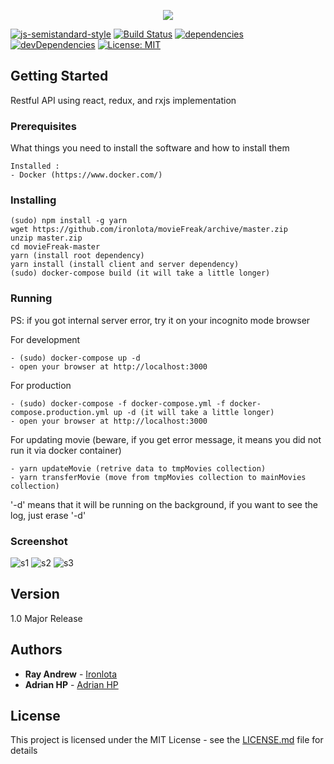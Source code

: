 <p align="center">
  <img src="https://raw.githubusercontent.com/ironlota/movieFreak/master/client/screenshot/ssLogo.png">
</p>

[![js-semistandard-style](https://img.shields.io/badge/code%20style-semistandard-brightgreen.svg?style=flat-square)](https://github.com/Flet/semistandard)
[![Build Status](https://travis-ci.org/ironlota/Seleksi-2017.svg?branch=master)](https://travis-ci.org/ironlota/Seleksi-2017)
[![dependencies](https://david-dm.org/ironlota/Seleksi-2017.svg)](https://david-dm.org/ironlota/Seleksi-2017)
[![devDependencies](https://david-dm.org/ironlota/Seleksi-2017.svg)](https://david-dm.org/ironlota/Seleksi-2017/dev-status.svg)
[![License: MIT](https://img.shields.io/badge/LICENSE-MIT-blue.svg)](https://opensource.org/licenses/MIT)

## Getting Started

Restful API using react, redux, and rxjs implementation

### Prerequisites

What things you need to install the software and how to install them

```
Installed :
- Docker (https://www.docker.com/)
```

### Installing

```
(sudo) npm install -g yarn
wget https://github.com/ironlota/movieFreak/archive/master.zip
unzip master.zip
cd movieFreak-master
yarn (install root dependency)
yarn install (install client and server dependency)
(sudo) docker-compose build (it will take a little longer)
```

### Running
PS: if you got internal server error, try it on your incognito mode browser

For development
```
- (sudo) docker-compose up -d
- open your browser at http://localhost:3000
```

For production
```
- (sudo) docker-compose -f docker-compose.yml -f docker-compose.production.yml up -d (it will take a little longer)
- open your browser at http://localhost:3000
```

For updating movie (beware, if you get error message, it means you did not run it via docker container)
```
- yarn updateMovie (retrive data to tmpMovies collection)
- yarn transferMovie (move from tmpMovies collection to mainMovies collection)
```

'-d' means that it will be running on the background, if you want to see the log, just erase '-d'

### Screenshot
![s1](https://raw.githubusercontent.com/ironlota/movieFreak/master/client/screenshot/s1.png) <!-- .element height="50%" width="50%" -->
![s2](https://raw.githubusercontent.com/ironlota/movieFreak/master/client/screenshot/s2.png) <!-- .element height="50%" width="50%" -->
![s3](https://raw.githubusercontent.com/ironlota/movieFreak/master/client/screenshot/s3.png) <!-- .element height="50%" width="50%" -->

## Version

1.0 Major Release

## Authors

* **Ray Andrew** - [Ironlota](https://github.com/ironlota)
* **Adrian HP** - [Adrian HP](https://github.com/adrianhp97)

## License

This project is licensed under the MIT License - see the [LICENSE.md](LICENSE.md) file for details